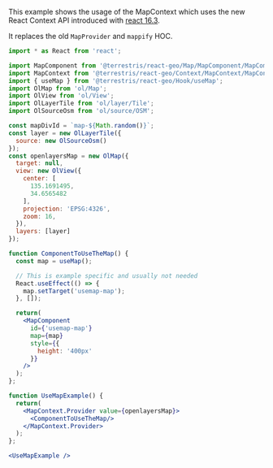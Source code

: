 This example shows the usage of the MapContext which uses the new React Context API introduced
with [react 16.3](https://reactjs.org/docs/context.html).

It replaces the old `MapProvider` and `mappify` HOC.

```jsx
import * as React from 'react';

import MapComponent from '@terrestris/react-geo/Map/MapComponent/MapComponent';
import MapContext from '@terrestris/react-geo/Context/MapContext/MapContext';
import { useMap } from '@terrestris/react-geo/Hook/useMap';
import OlMap from 'ol/Map';
import OlView from 'ol/View';
import OlLayerTile from 'ol/layer/Tile';
import OlSourceOsm from 'ol/source/OSM';

const mapDivId = `map-${Math.random()}`;
const layer = new OlLayerTile({
  source: new OlSourceOsm()
});
const openlayersMap = new OlMap({
  target: null,
  view: new OlView({
    center: [
      135.1691495,
      34.6565482
    ],
    projection: 'EPSG:4326',
    zoom: 16,
  }),
  layers: [layer]
});

function ComponentToUseTheMap() {
  const map = useMap();

  // This is example specific and usually not needed
  React.useEffect(() => {
    map.setTarget('usemap-map');
  }, []);

  return(
    <MapComponent
      id={'usemap-map'}
      map={map}
      style={{
        height: '400px'
      }}
    />
  );
};

function UseMapExample() {
  return(
    <MapContext.Provider value={openlayersMap}>
      <ComponentToUseTheMap/>
    </MapContext.Provider>
  );
};

<UseMapExample />
```
